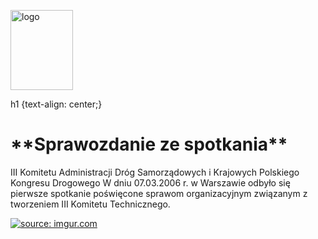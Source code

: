  <img src="https://i.imgur.com/aIblsre.png" alt="logo" style="width:100px;height:128px;"></a>


h1 {text-align: center;}

<h1>**Sprawozdanie ze spotkania**</h1>

III Komitetu Administracji Dróg Samorządowych i Krajowych Polskiego Kongresu Drogowego
W dniu 07.03.2006 r. w Warszawie odbyło się pierwsze spotkanie poświęcone sprawom organizacyjnym związanym z tworzeniem III Komitetu Technicznego.

<a href="https://imgur.com/I9dOlit"> <img src="https://i.imgur.com/I9dOlit.png" alt="source: imgur.com"></a>
